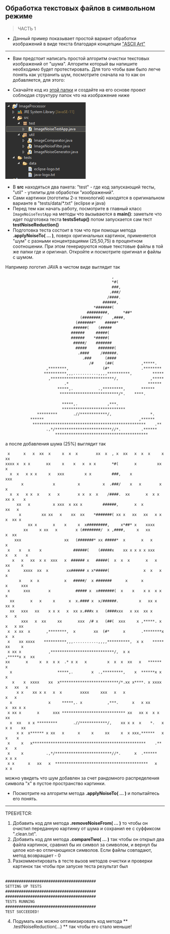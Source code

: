 ## Обработка текстовых файлов в символьном режиме

> ЧАСТЬ 1
> 

* Данный пример показывает простой вариант обработки изображений в виде текста благодаря концепции ["ASCII Art"](https://ru.wikipedia.org/wiki/ASCII-%D0%B3%D1%80%D0%B0%D1%84%D0%B8%D0%BA%D0%B0)

---

* Вам предстоит написать простой алгоритм очистки текстовых изображений от "шума". Алгоритм который вы напишите необходимо будет протестировать. Для того чтобы вам было легче понять как устранить шум, посмотрите сначала на то как он добавляется, для этого:

* Скачайте код из [этой папки](./code) и создайте на его основе проект соблюдая структуру папок что на изображение ниже

![structure](./structure.png)


* В **src** находяться два пакета: "test" - где код запускающий тесты, "util" - утилиты для обработки "изображений". 
* Сами картинки (логотипы 2-х технологий) находятся в оригинальном варианте в "tests/data/*.txt" (eclipse и java) 
* Перед тем как начать работу, посмотрите в главный класс ```ImageNoiseTestApp``` на методы что вызываются в **main()**: заметьте что идет подготовка теста **testsSetup()** потом запускается сам тест **testNoiseReduction()**
* Подготовка теста состоит в том что при помощи метода **.applyNoiseTo( ... )**, поверх оригинальных картинок, применяется "шум" с разными концентрациями (25,50,75) в процентном соотношении. При этом генерируются новые текстовые файлы в той же папки где и оригинал. Откройте и посмотрите оригинал и файлы с шумом.

Например логотип JAVA в чистом виде выглядит так

```
                                               ,                                
                                               *#(                              
                                               ###,                             
                                              .###/                             
                                             /####.                             
                                           ######,                              
                                       *#######(                                
                                    #########,      *##*                        
                                 (########/    ,####,                           
                               (#######*    #####*                              
                              ######(    (#####                                 
                             ######     #####(                                  
                             ######    *#####(                                  
                              #####/    #######                                 
                               #####     #######(                               
                                .####     /######.                              
                                  .###      (####                               
                                     /#     (##(            ,*****.             
                  ,********,               (#*              .********           
                 **********,,,...........,,,,**********,         *****          
                   ,****************************/,              ,*****          
                          .*                                   ******           
                       *****,.           .,*********,       ******              
                        **************************/*.    ****.                  
                                                                                
                         *****,.             ,***.                              
                         ****************************                           
              *********       .//************/,                 *.              
           ******                                          ,******              
            **************************************************    .**           
                  .,*/*************************//*.         .******             
                      *****************************************                 

```

а после добавления шума (25%) выглядит так

```
 x      x   x  xx  x     x  x  x        xx  x  , x  xx   x  x  x     x  xx      
xxxx x  x x       xx     x    x   x  x x       *#(       x         xx x         
  x  x   x x x     x   xxx         x x         ###,    x               xxx      
       x             x          x          x  .###/    x   x        x x         
  x  x   x x  x    x   x        x x  x  x    /####.  xx       x  x x xx x    x  
     xx   x          x xxx  x xx x         ######,       x  x           xx   x  
      x         xx xx   x    xx  xx    *#######( xx x   xx   xx   x x   x  xx x 
          xx x       x    x     x  x#########,     x*##* x    xxxx              
        xx     x xx   x        x (########/  x ,####,     x   xx           x  xx
    xxx                   xx   (#######* xx #####*  x       x   x            x  
 x    x   x    x              ######(    (#####x    xx x x x x xxx    x   x    x
   x   x   xx  x x  xxx   x  ###### x   #####(  x  x  x       x   x    xx     x 
 x      xxxx  xx  x        xx###### x x*#####(               x  x   x        x  
      x    x  x           x   #####/  x #######      x      x         x      xxx
 x      xxx        x           ##### x  x#######(  x    x    x x  x x x         
  xx       x   x     x      x  x.#### x  x/######.         x   xx x   xx x      
  xx   xxx   xx    x x x   x  xx x.###x x   (####xxx   x xx  xx x        x   x  
       xxx   x  xx     xx       xxx  /# x   (##(  xxx     x ,*****. x  x   x xx 
 x  x xx  x       ,********,  x        xx  (#*      x       .********x   x  x   
 x    xx xxxx    **********,,,...........,,,,**********,  x x    ***** xx     x 
 x xx x            ,****************************/,  x x         ,*****x x  xx   
xx       x     x  x  x x  .* x x   x         x  x  x  xx   x   ******  x        
  x                    *****,.        x  .,*********,    x  ******x x  x        
   x    x  xxxx    xx  x**************************/*.xx x****. x xxxx x   xx   x
     x x    xx x x   x  x        xxxx     xxx   x   x                 x   x     
  x                x     *****,. x           ,***.      x   x xx       x  xx x x
 x xx x       x      xxx **************************** xx   xx x  x x         xx 
  x  xx   x x *********       .//************/,    xx x x  x    *.   x x x    xx
     x x  x****** x xx   x      x     x     xx     x  x xxx,******   x x    x   
 x     x   x**************************************************    .**    x   x  
 x     x          .,*/*************************//*.      x  .******       x x x 
 x x      x   xx   x  *****************************************   x          x x

```

можно увидеть что шум добавлен за счет рандомного распределения символа "x" в пустое пространство картинки.

* Посмотрите на алгоритм метода **.applyNoiseTo( ... )** и попытайтесь его понять.

---

ТРЕБУЕТСЯ:
  1. Добавить код для метода **.removeNoiseFrom( ... )** то чтобы он очистил переданную картинку от шума и сохранил ее с суффиксом ".clean.txt".
  2. Добавить код для метода **.compareTwo( ... )** так чтобы он открыл два файла картинок, сравнил бы их символ за символом, и вернул бы целое кол-во отличающихся символов. Если файлы совпадают, метод возвращает - 0
  3. Разкомментировать в тесте вызов методов очистки и проверки картинок так чтобы при запуске теста результат был

```

########################################
SETTING UP TESTS
########################################
########################################
TESTS RUNNING
########################################
TEST SUCCEEDED!

```



  4. Подумать как можно оптимизировать код метода ** .testNoiseReduction(...) ** так чтобы его стало меньше!